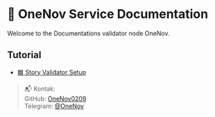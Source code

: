 # 🧱 OneNov Service Documentation

Welcome to the Documentations validator node OneNov.

## Tutorial

- [🟦 Story Validator Setup](#/service/story/story)

> 📬 Kontak:  
> GitHub: [OneNov0209](https://github.com/OneNov0209)  
> Telegram: [@OneNov](https://t.me/onenov0209)
